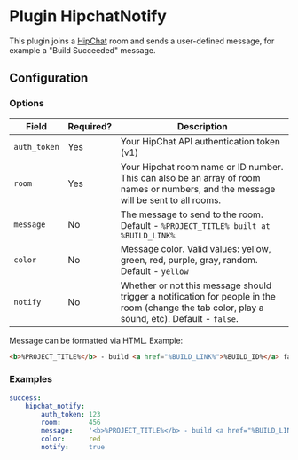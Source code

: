 Plugin HipchatNotify
====================

This plugin joins a [HipChat](https://www.hipchat.com/) room and sends a user-defined message, for example a 
"Build Succeeded" message.

Configuration
-------------

### Options

| Field | Required? | Description |
|-------|-----------|-------------|
| `auth_token` | Yes | Your HipChat API authentication token (v1) |
| `room`       | Yes | Your Hipchat room name or ID number. This can also be an array of room names or numbers, and the message will be sent to all rooms. |
| `message`    | No  | The message to send to the room. Default - `%PROJECT_TITLE% built at %BUILD_LINK%` |
| `color`      | No  | Message color. Valid values: yellow, green, red, purple, gray, random. Default - `yellow`|
| `notify`     | No  | Whether or not this message should trigger a notification for people in the room (change the tab color, play a sound, etc). Default - `false`. |

Message can be formatted via HTML. Example:
```html
<b>%PROJECT_TITLE%</b> - build <a href="%BUILD_LINK%">%BUILD_ID%</a> failed!
```

### Examples

```yaml
success:
    hipchat_notify:
        auth_token: 123
        room:       456
        message:    '<b>%PROJECT_TITLE%</b> - build <a href="%BUILD_LINK%">%BUILD_ID%</a> failed!'
        color:      red
        notify:     true
```
